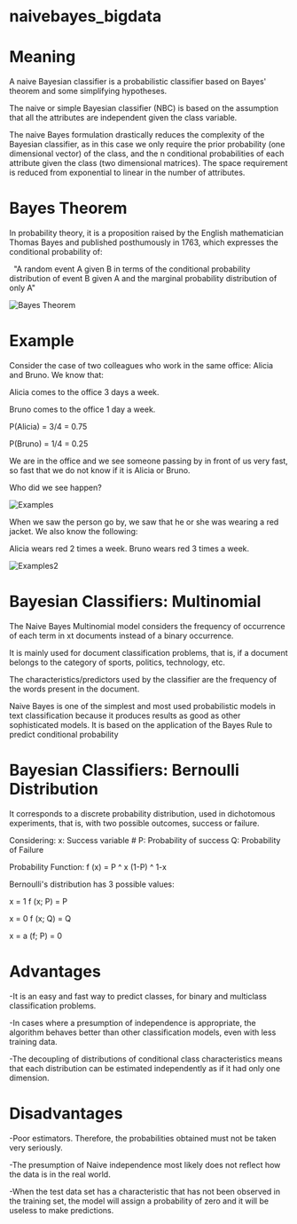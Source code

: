 # naivebayes_bigdata

# Meaning
A naive Bayesian classifier is a probabilistic classifier based on Bayes' theorem and some simplifying hypotheses.

The naive or simple Bayesian classifier (NBC) is based on the assumption that all the attributes are independent given the class variable. 

The naive Bayes formulation drastically reduces the complexity of the Bayesian classifier, as in this case we only require the prior probability (one dimensional vector) of the class, and the n conditional probabilities of each attribute given the class (two dimensional matrices). The space requirement is reduced from exponential to linear in the number of attributes. 



# Bayes Theorem
In probability theory, it is a proposition raised by the English mathematician Thomas Bayes and published posthumously in 1763, which expresses the conditional probability of:

  "A random event A given B in terms of the conditional probability distribution of event B given A and the marginal probability distribution of only A"
  
 ![Bayes Theorem](https://miro.medium.com/max/1468/1*LB-G6WBuswEfpg20FMighA.png) 
 
# Example
Consider the case of two colleagues who work in the same office: Alicia and Bruno. We know that:

Alicia comes to the office 3 days a week.

Bruno comes to the office 1 day a week.

P(Alicia) = 3/4 = 0.75

P(Bruno) = 1/4 = 0.25

We are in the office and we see someone passing by in front of us very fast, so fast that we do not know if it is Alicia or Bruno.

Who did we see happen?

![Examples](https://miro.medium.com/max/970/1*dz1jJM2c1lSnUn8WGxjSmw.png)

When we saw the person go by, we saw that he or she was wearing a red jacket. We also know the following:

Alicia wears red 2 times a week.
Bruno wears red 3 times a week.

![Examples2](https://miro.medium.com/max/2000/1*2U7-HsCsnHAW5m5JhUDyCg.png) 



 # Bayesian Classifiers: Multinomial
The Naive Bayes Multinomial model considers the frequency of occurrence of each term in xt documents instead of a binary occurrence.

It is mainly used for document classification problems, that is, if a document belongs to the category of sports, politics, technology, etc.

The characteristics/predictors used by the classifier are the frequency of the words present in the document.

Naive Bayes is one of the simplest and most used probabilistic models in text classification because it produces results as good as other sophisticated models.
It is based on the application of the Bayes Rule to predict conditional probability

# Bayesian Classifiers: Bernoulli Distribution
It corresponds to a discrete probability distribution, used in dichotomous experiments, that is, with two possible outcomes, success or failure.

Considering:
x: Success variable #
P: Probability of success
Q: Probability of Failure

Probability Function:
f (x) = P ^ x (1-P) ^ 1-x

Bernoulli's distribution has 3 possible values:

x = 1 f (x; P) = P

x = 0 f (x; Q) = Q

x = a (f; P) = 0

# Advantages
-It is an easy and fast way to predict classes, for binary and multiclass classification problems.

-In cases where a presumption of independence is appropriate, the algorithm behaves better than other classification models, even with less training data.

-The decoupling of distributions of conditional class characteristics means that each distribution can be estimated independently as if it had only one dimension.

# Disadvantages
-Poor estimators. Therefore, the probabilities obtained must not be taken very seriously.

-The presumption of Naive independence most likely does not reflect how the data is in the real world.

-When the test data set has a characteristic that has not been observed in the training set, the model will assign a probability of zero and it will be useless to make predictions.
